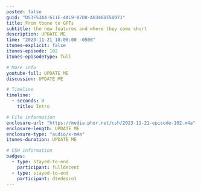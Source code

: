 ```yaml
---
posted: false
guid: "D53F53A4-611E-4AC9-87D8-A83480E5D071"
title: From tbone to GPTs
subtitle: the new features and where they come short
description: UPDATE ME 
time: "2023-11-21 18:00:00 -0500"
itunes-explicit: false
itunes-episode: 102
itunes-episodeType: full

# More info
youtube-full: UPDATE ME
discussion: UPDATE ME

# Timeline
timeline:
  - seconds: 0
    title: Intro

# File information
enclosure-url: "https://media.phor.net/csh/2023-11-21-episode-102.m4a"
enclosure-length: UPDATE ME
enclosure-type: "audio/x-m4a"
itunes-duration: UPDATE ME

# CSH information
badges:
  - type: stayed-to-end
    participant: fulldecent
  - type: stayed-to-end
    participant: dtedesco1
---
```


<!--end of quick notes-->

